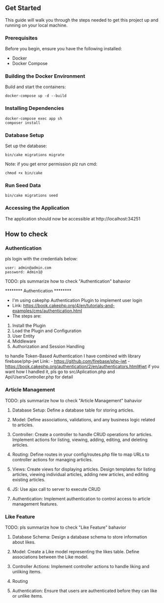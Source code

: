 ## Get Started

This guide will walk you through the steps needed to get this project up and running on your local machine.

### Prerequisites

Before you begin, ensure you have the following installed:

- Docker
- Docker Compose

### Building the Docker Environment

Build and start the containers:

```
docker-compose up -d --build
```

### Installing Dependencies

```
docker-compose exec app sh
composer install
```

### Database Setup

Set up the database:

```
bin/cake migrations migrate
```

Note: if you get error permission plz run cmd:

```
chmod +x bin/cake
```

### Run Seed Data
```
bin/cake migrations seed
```

### Accessing the Application

The application should now be accessible at http://localhost:34251

## How to check

### Authentication

pls login with the credentials below:

```
user: admin@admin.com
password: Admin1@
```

TODO: pls summarize how to check "Authentication" bahavior

******** Authentication ********
- I'm using cakephp Authentication Plugin to implement user login
- Link: https://book.cakephp.org/4/en/tutorials-and-examples/cms/authentication.html
- The steps are:
1. Install the Plugin
2. Load the Plugin and Configuration
3. User Entity
4. Middleware
5. Authorization and Session Handling

to handle Token-Based Authentication I have combined with library firebase/php-jwt
Link:
    - https://github.com/firebase/php-jwt
    - https://book.cakephp.org/authentication/2/en/authenticators.html#jwt
if you want how I handled it, pls go to src/Aplication.php and Api/UsersController.php for detail

### Article Management

TODO: pls summarize how to check "Article Management" bahavior

1. Database Setup: Define a database table for storing articles.

2. Model: Define associations, validations, and any business logic related to articles.

3. Controller: Create a controller to handle CRUD operations for articles. Implement actions for listing, viewing, adding, editing, and deleting articles.

4. Routing: Define routes in your config/routes.php file to map URLs to controller actions for managing articles.

5. Views: Create views for displaying articles. Design templates for listing articles, viewing individual articles, adding new articles, and editing existing articles.

6. JS: Use ajax call to server to execute CRUD

7. Authentication: Implement authentication to control access to article management features.

### Like Feature

TODO: pls summarize how to check "Like Feature" bahavior


1. Database Schema: Design a database schema to store information about likes.

2. Model: Create a Like model representing the likes table. Define associations between the Like model.

3. Controller Actions: Implement controller actions to handle liking and unliking items.

4. Routing

5. Authentication: Ensure that users are authenticated before they can like or unlike items.
